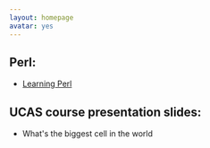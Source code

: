 ```yaml
---
layout: homepage
avatar: yes
---
```



## Perl:      
- [Learning Perl](http://yulijia.net/slides/learningPerl.html "Learning Perl") 

## UCAS course presentation slides:
- What's the biggest cell in the world
